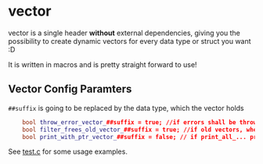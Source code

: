 # vector

vector is a single header **without** external dependencies, giving you the possibility to create dynamic vectors for every data type or struct you want :D

It is written in macros and is pretty straight forward to use!

## Vector Config Paramters
``##suffix`` is going to be replaced by the data type, which the vector holds
```C++
    bool throw_error_vector_##suffix = true; //if errors shall be thrown
    bool filter_frees_old_vector_##suffix = true; //if old vectors, when returning new vectors, shall be freed
    bool print_with_ptr_vector_##suffix = false; // if print_all_... prints the value and addresses
```
See [test.c](https://github.com/0x3alex/vector/blob/main/test.c) for some usage examples.

